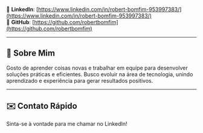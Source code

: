 💼 **LinkedIn**: [https://www.linkedin.com/in/robert-bomfim-953997383/](https://www.linkedin.com/in/robert-bomfim-953997383/)  
📁 **GitHub**: [https://github.com/robertbomfim](https://github.com/robertbomfim)  


---

## 🧠 Sobre Mim

Gosto de aprender coisas novas e trabalhar em equipe para desenvolver soluções práticas e eficientes. Busco evoluir na área de tecnologia, unindo aprendizado e experiência para gerar resultados positivos.

---



## ✉️ Contato Rápido

Sinta-se à vontade para me chamar no LinkedIn!

